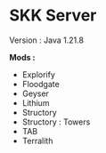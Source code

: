 # SKK Server 
Version : Java 1.21.8

**Mods :**
 - Explorify
 - Floodgate
 - Geyser
 - Lithium
 - Structory
 - Structory : Towers
 - TAB
 - Terralith
